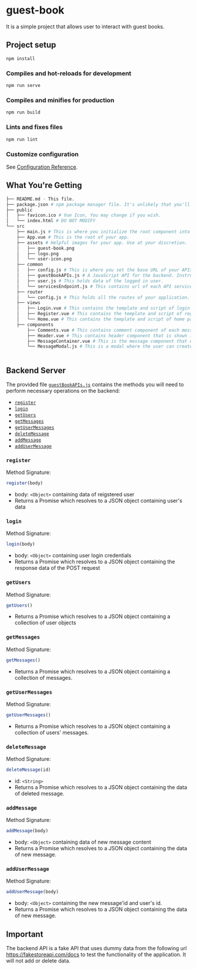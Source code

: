 # guest-book
It is a simple project that allows user to interact with guest books.

## Project setup
```
npm install
```

### Compiles and hot-reloads for development
```
npm run serve
```

### Compiles and minifies for production
```
npm run build
```

### Lints and fixes files
```
npm run lint
```

### Customize configuration
See [Configuration Reference](https://cli.vuejs.org/config/).

## What You're Getting
```bash
├── README.md - This file.
├── package.json # npm package manager file. It's unlikely that you'll need to modify this.
├── public
│   ├── favicon.ico # Vue Icon, You may change if you wish.
│   └── index.html # DO NOT MODIFY
└── src
    ├── main.js # This is where you initialize the root component into a element on html page. 
    ├── App.vue # This is the root of your app.
    ├── assets # Helpful images for your app. Use at your discretion.
    │   ├── guest-book.png
    │   ├── logo.png
    │   └── user-icon.png
    ├── common 
    │   ├── config.js # This is where you set the base URL of your APIs.
    │   ├── guestBookAPIs.js # A JavaScript API for the backend. Instructions for the methods are below..
    │   ├── user.js # This holds data of the logged in user.
	│	└── servicesEndpoint.js # This contains url of each API service in your app.
    ├── router 
    │   └── config.js # This holds all the routes of your application.
    ├── views 
    │   ├── Login.vue # This contains the template and script of login form.
    │   ├── Register.vue # This contains the template and script of register form.
	│	└── Home.vue # This contains the template and script of home page that contains messages functionality.
    ├── components 
        ├── Comments.vue # This contains comment component of each message.
        ├── Header.vue # This contains header component that is shown in login form.
	 	├── MessageContainer.vue # This is the message component that exists in home page.
		└── MessageModal.js # This is a modal where the user can create new message.
	
```


## Backend Server
The provided file [`guestBookAPIs.js`](src/common/guestBookAPIs.js) contains the methods you will need to perform necessary operations on the backend:

* [`register`](#register)
* [`login`](#login)
* [`getUsers`](#getUsers)
* [`getMessages`](#getMessages)
* [`getUserMessages`](#getUserMessages)
* [`deleteMessage`](#deleteMessage)
* [`addMessage`](#addMessage)
* [`addUserMessage`](#addUserMessage)


### `register`

Method Signature:

```js
register(body)
```

* body: `<Object>` containing data of reigstered user
* Returns a Promise which resolves to a JSON object containing user's data

### `login`

Method Signature:

```js
login(body)
```

* body: `<Object>` containing user login credentials
* Returns a Promise which resolves to a JSON object containing the response data of the POST request

### `getUsers`

Method Signature:

```js
getUsers()
```

* Returns a Promise which resolves to a JSON object containing a collection of user objects

### `getMessages`

Method Signature:

```js
getMessages()
```

* Returns a Promise which resolves to a JSON object containing a collection of messages.

### `getUserMessages`

Method Signature:

```js
getUserMessages()
```

* Returns a Promise which resolves to a JSON object containing a collection of users' messages.

### `deleteMessage`

Method Signature:

```js
deleteMessage(id)
```
* id: `<String>`
* Returns a Promise which resolves to a JSON object containing the data of deleted message.

### `addMessage`

Method Signature:

```js
addMessage(body)
```
* body: `<Object>` containing data of new message content
* Returns a Promise which resolves to a JSON object containing the data of new message.

### `addUserMessage`

Method Signature:

```js
addUserMessage(body)
```
* body: `<Object>` containing the new message'id and user's id.
* Returns a Promise which resolves to a JSON object containing the data of new message.

## Important
The backend API is a fake API that uses dummy data from the following url https://fakestoreapi.com/docs to test the functionality of the application. It will not add or delete data.